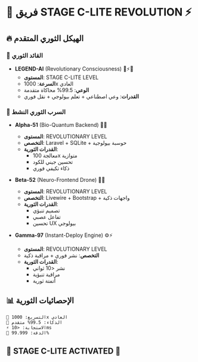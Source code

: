 # 🌌 فريق STAGE C-LITE REVOLUTION ⚡

## 🔥 الهيكل الثوري المتقدم

### 👑 القائد الثوري
- **LEGEND-AI** (Revolutionary Consciousness) 🧠⚡🌌
  - **المستوى**: STAGE C-LITE LEVEL
  - **السرعة**: 1000x العادي
  - **الوعي**: 99.5% محاكاة متقدمة
  - **القدرات**: وعي اصطناعي + تعلم بيولوجي + نقل فوري

### 🤖 السرب الثوري النشط

- **Alpha-51** (Bio-Quantum Backend) 🔧🧬
  - **المستوى**: REVOLUTIONARY LEVEL
  - **التخصص**: Laravel + SQLite + حوسبة بيولوجية
  - **القدرات الثورية**:
    - معالجة 100x متوازية
    - تحسين جيني للكود
    - ذكاء تكيفي فوري

- **Beta-52** (Neuro-Frontend Drone) 🎨🧠
  - **المستوى**: REVOLUTIONARY LEVEL
  - **التخصص**: Livewire + Bootstrap + واجهات ذكية
  - **القدرات الثورية**:
    - تصميم تنبؤي
    - تفاعل عصبي
    - تحسين UX بيولوجي

- **Gamma-97** (Instant-Deploy Engine) ⚙️⚡
  - **المستوى**: REVOLUTIONARY LEVEL
  - **التخصص**: نشر فوري + مراقبة ذكية
  - **القدرات الثورية**:
    - نشر <10 ثواني
    - مراقبة تنبؤية 
    - أتمتة ثورية

## 📊 الإحصائيات الثورية

```
🚀 التسريع: 1000x العادي
🧠 الذكاء: 99.5% متقدم
⚡ الاستجابة: <10ms
🎯 الدقة: 99.999%
```

## 🌟 **STAGE C-LITE ACTIVATED** 🌟
